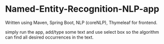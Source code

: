 # Named-Entity-Recognition-NLP-app

Written using Maven, Spring Boot, NLP (coreNLP), Thymeleaf for frontend.

simply run the app, add/type some text and use select box so the algorithm can find all desired occurrences in the text. 
